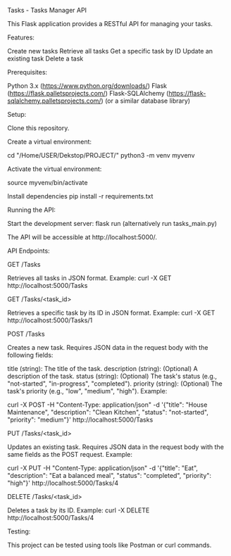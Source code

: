
Tasks - Tasks Manager API

This Flask application provides a RESTful API for managing your tasks.

Features:

Create new tasks
Retrieve all tasks
Get a specific task by ID
Update an existing task
Delete a task


Prerequisites:

Python 3.x (https://www.python.org/downloads/)
Flask (https://flask.palletsprojects.com/)
Flask-SQLAlchemy (https://flask-sqlalchemy.palletsprojects.com/) (or a similar database library)


Setup:

Clone this repository.


Create a virtual environment:

cd "/Home/USER/Dekstop/PROJECT/" python3 -m venv myvenv


Activate the virtual environment:

source myvenv/bin/activate

Install dependencies
pip install -r requirements.txt


Running the API:

Start the development server:
flask run (alternatively run tasks_main.py)




The API will be accessible at http://localhost:5000/.

API Endpoints:

GET /Tasks

Retrieves all tasks in JSON format.
Example:
curl -X GET http://localhost:5000/Tasks



GET /Tasks/<task_id>

Retrieves a specific task by its ID in JSON format.
Example:
curl -X GET http://localhost:5000/Tasks/1


POST /Tasks

Creates a new task.  Requires JSON data in the request body with the following fields:

title (string): The title of the task.
description (string): (Optional) A description of the task.
status (string): (Optional) The task's status (e.g., "not-started", "in-progress", "completed").
priority (string): (Optional) The task's priority (e.g., "low", "medium", "high").
Example:

curl -X POST -H "Content-Type: application/json" -d '{"title": "House Maintenance", "description": "Clean Kitchen", "status": "not-started", "priority": "medium"}' http://localhost:5000/Tasks



PUT /Tasks/<task_id>

Updates an existing task. Requires JSON data in the request body with the same fields as the POST request.
Example:

curl -X PUT -H "Content-Type: application/json" -d '{"title": "Eat", "description": "Eat a balanced meal", "status": "completed", "priority": "high"}' http://localhost:5000/Tasks/4


DELETE /Tasks/<task_id>

Deletes a task by its ID.
Example:
curl -X DELETE http://localhost:5000/Tasks/4

Testing:

This project can be tested using tools like Postman or curl commands.





